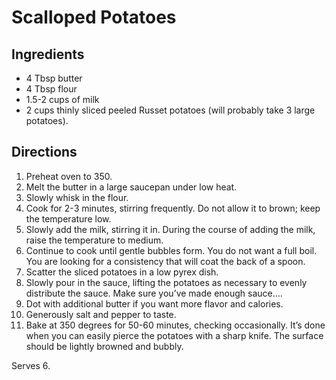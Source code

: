 # Scalloped Potatoes

## Ingredients
- 4 Tbsp butter
- 4 Tbsp flour
- 1.5-2 cups of milk
- 2 cups thinly sliced peeled Russet potatoes (will probably take 3 large potatoes).
 
## Directions
1) Preheat oven to 350.
2) Melt the butter in a large saucepan under low heat.
3) Slowly whisk in the flour.
4) Cook for 2-3 minutes, stirring frequently.  Do not allow it to brown; keep the temperature low.
5) Slowly add the milk, stirring it in. During the course of adding the milk, raise the temperature to medium.
6) Continue to cook until gentle bubbles form.  You do not want a full boil.  You are looking for a consistency that will coat the back of a spoon.
7) Scatter the sliced potatoes in a low pyrex dish.
8) Slowly pour in the sauce, lifting the potatoes as necessary to evenly distribute the sauce.  Make sure you’ve made enough sauce….
9) Dot with additional butter if you want more flavor and calories.
10) Generously salt and pepper to taste.
11)  Bake at 350  degrees for 50-60 minutes, checking occasionally.  It’s done when you can easily pierce the potatoes with a sharp knife.  The surface should be lightly browned and bubbly.
 
Serves 6.
